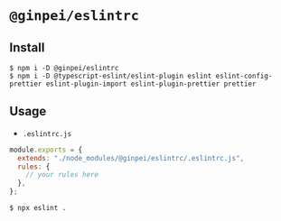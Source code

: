# `@ginpei/eslintrc`

## Install

```console
$ npm i -D @ginpei/eslintrc
$ npm i -D @typescript-eslint/eslint-plugin eslint eslint-config-prettier eslint-plugin-import eslint-plugin-prettier prettier
```

## Usage

- `.eslintrc.js`

```js
module.exports = {
  extends: "./node_modules/@ginpei/eslintrc/.eslintrc.js",
  rules: {
    // your rules here
  },
};
```

```console
$ npx eslint .
```
